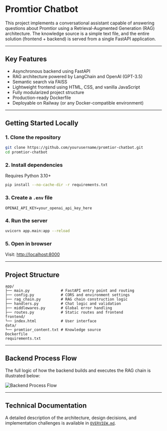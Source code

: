 # Promtior Chatbot

This project implements a conversational assistant capable of answering questions about Promtior using a Retrieval-Augmented Generation (RAG) architecture. The knowledge source is a simple text file, and the entire solution (frontend + backend) is served from a single FastAPI application.

---

## Key Features

- Asynchronous backend using FastAPI
- RAG architecture powered by LangChain and OpenAI (GPT-3.5)
- Semantic search via FAISS
- Lightweight frontend using HTML, CSS, and vanilla JavaScript
- Fully modularized project structure
- Production-ready Dockerfile
- Deployable on Railway (or any Docker-compatible environment)

---

## Getting Started Locally

### 1. Clone the repository

```bash
git clone https://github.com/yourusername/promtior-chatbot.git
cd promtior-chatbot
````

### 2. Install dependencies

Requires Python 3.10+

```bash
pip install --no-cache-dir -r requirements.txt
```

### 3. Create a `.env` file

```env
OPENAI_API_KEY=your_openai_api_key_here
```

### 4. Run the server

```bash
uvicorn app.main:app --reload
```

### 5. Open in browser

Visit: [http://localhost:8000](http://localhost:8000)

---

## Project Structure

```
app/
├── main.py              # FastAPI entry point and routing
├── config.py            # CORS and environment settings
├── rag_chain.py         # RAG chain construction logic
├── handlers.py          # Chat logic and validation
├── middlewares.py       # Global error handling
├── routes.py            # Static routes and frontend
frontend/
└── index.html           # User interface
data/
└── promtior_content.txt # Knowledge source
Dockerfile
requirements.txt
```

---

## Backend Process Flow

The full logic of how the backend builds and executes the RAG chain is illustrated below:

![Backend Process Flow](docs/backend-process-flow.png)

---

## Technical Documentation

A detailed description of the architecture, design decisions, and implementation challenges is available in [`OVERVIEW.md`](./OVERVIEW.md).
